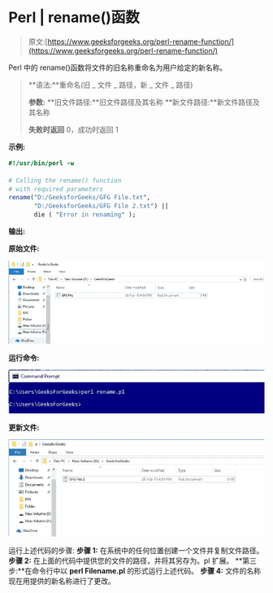 # Perl | rename()函数

> 原文:[https://www.geeksforgeeks.org/perl-rename-function/](https://www.geeksforgeeks.org/perl-rename-function/)

Perl 中的 rename()函数将文件的旧名称重命名为用户给定的新名称。

> **语法:**重命名(旧 _ 文件 _ 路径，新 _ 文件 _ 路径)
> 
> **参数:**
> **旧文件路径:**旧文件路径及其名称
> **新文件路径:**新文件路径及其名称
> 
> **失败时返回**
> 0，成功时返回 1

**示例:**

```perl
#!/usr/bin/perl -w

# Calling the rename() function 
# with required parameters
rename("D:/GeeksforGeeks/GFG File.txt",
       "D:/GeeksforGeeks/GFG File 2.txt") ||
       die ( "Error in renaming" );
```

**输出:**

**原始文件:**

![](img/89877e4172fcf75ff4cfaf4fced5b36a.png)

**运行命令:**

![](img/99cf39b93d7d1eeed32718617d940b37.png)

**更新文件:**

![](img/d136c4f68e297d554c06c6f9e564ec70.png)

运行上述代码的步骤:
**步骤 1:** 在系统中的任何位置创建一个文件并复制文件路径。
**步骤 2:** 在上面的代码中提供您的文件的路径，并将其另存为。pl 扩展。
**第三步:**在命令行中以 **perl Filename.pl** 的形式运行上述代码。
**步骤 4:** 文件的名称现在用提供的新名称进行了更改。